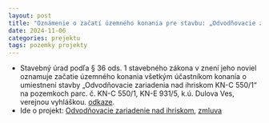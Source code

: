```yaml
---
layout: post
title: "Oznámenie o začatí územného konania pre stavbu: „Odvodňovacie zariadenia nad ihriskom na parc. č. KN-C 550/1, k. ú. Dulova Ves"
date: 2024-11-06
categories: prejektu 
tags: pozemky projekty
---
```


- Stavebný úrad podľa § 36 ods. 1 stavebného zákona v znení jeho noviel oznamuje
začatie územného konania všetkým účastníkom konania o umiestnení stavby „Odvodňovacie
zariadenia nad ihriskom KN-C 550/1“ na pozemkoch parc. č. KN-C 550/1, KN-E 931/5,
k.ú. Dulova Ves, verejnou vyhláškou. [odkaze](https://drive.google.com/file/d/1GNx6F_ul-NiwoBn7hfNo8SphgUlXxLWI/view?usp=drive_link).
- Ide o projekt: [Odvodňovacie zariadenie nad ihriskom](/projekty/2024/07/08/RetenckaIhrisko.html), [zmluva](https://drive.google.com/file/d/1dVn3ogNWCydnBpuxlJcHOElSbHoHP744/view?usp=drive_link) 

